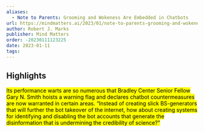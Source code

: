 ```yaml
---
aliases:
  - Note to Parents: Grooming and Wokeness Are Embedded in Chatbots
url: https://mindmatters.ai/2023/01/note-to-parents-grooming-and-wokeness-are-embedded-in-chatbots/
author: Robert J. Marks
publisher: Mind Matters
order: -20230111123225
date: 2023-01-11
tags:
---
```


## Highlights
<mark>Its performance warts are so numerous that Bradley Center Senior Fellow Gary N. Smith hoists a warning flag and declares chatbot countermeasures are now warranted in certain areas. “Instead of creating slick BS-generators that will further the bot takeover of the internet, how about creating systems for identifying and disabling the bot accounts that generate the disinformation that is undermining the credibility of science?”</mark>

